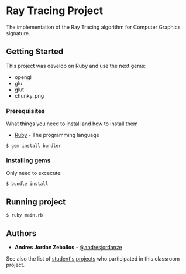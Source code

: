 # Ray Tracing Project

The implementation of the Ray Tracing algorithm for Computer Graphics signature.

## Getting Started

This project was develop on Ruby and use the next gems:

- opengl
- glu
- glut
- chunky_png

### Prerequisites

What things you need to install and how to install them

* [Ruby](https://www.ruby-lang.org/es/downloads/) - The programming language

```
$ gem install bundler
```

### Installing gems

Only need to excecute:

```
$ bundle install
```

## Running project

```
$ ruby main.rb
```

## Authors

* **Andres Jordan Zeballos** - [@andresjordanze](https://github.com/andresjordanze)

See also the list of [student's projects](https://github.com/gpcucb) who participated in this classroom project.
